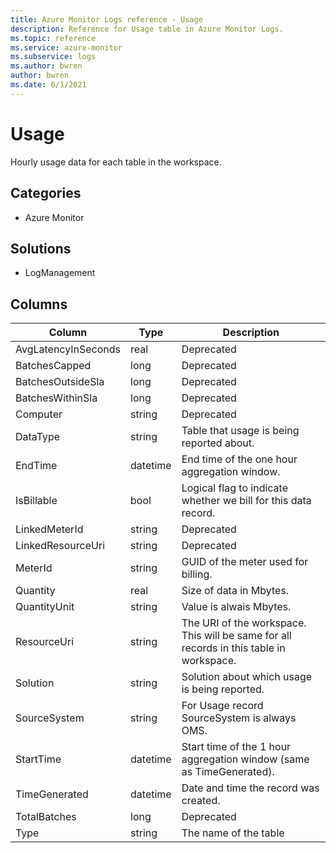 ```yaml
---
title: Azure Monitor Logs reference - Usage
description: Reference for Usage table in Azure Monitor Logs.
ms.topic: reference
ms.service: azure-monitor
ms.subservice: logs
ms.author: bwren
author: bwren
ms.date: 6/1/2021
---
```


# Usage

 Hourly usage data for each table in the workspace.

## Categories

- Azure Monitor
## Solutions

- LogManagement




## Columns

|Column|Type|Description|
|---|---|---|
|AvgLatencyInSeconds|real|Deprecated|
|BatchesCapped|long|Deprecated|
|BatchesOutsideSla|long|Deprecated|
|BatchesWithinSla|long|Deprecated|
|Computer|string|Deprecated|
|DataType|string|Table that usage is being reported about.|
|EndTime|datetime|End time of the one hour aggregation window.|
|IsBillable|bool|Logical flag to indicate whether we bill for this data record.|
|LinkedMeterId|string|Deprecated|
|LinkedResourceUri|string|Deprecated|
|MeterId|string|GUID of the meter used for billing.|
|Quantity|real|Size of data in Mbytes.|
|QuantityUnit|string|Value is alwais Mbytes.|
|ResourceUri|string|The URI of the workspace. This will be same for all records in this table in workspace.|
|Solution|string|Solution about which usage is being reported.|
|SourceSystem|string|For Usage record SourceSystem is always OMS.|
|StartTime|datetime|Start time of the 1 hour aggregation window (same as TimeGenerated).|
|TimeGenerated|datetime|Date and time the record was created.|
|TotalBatches|long|Deprecated|
|Type|string|The name of the table|
